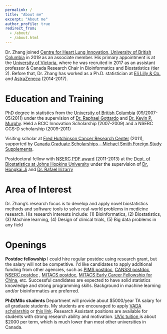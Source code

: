 ```yaml
---
permalink: /
title: "About me"
excerpt: "About me"
author_profile: true
redirect_from: 
  - /about/
  - /about.html
---
```


Dr. Zhang joined [Centre for Heart Lung Innovation, University of British Columbia](https://www.hli.ubc.ca/) in 2019 as an associate member. His primary appointment is at the [University of Victoria](https://www.uvic.ca/science/math-statistics/), where he was recruited in 2017 as an assistant professor & Canada Research Chair in Bioinformatics and Biostatistics (tier 2). Before that, Dr. Zhang has worked as a Ph.D. statistician at [Eli Lilly & Co.](https://www.lilly.com/)  and [AstraZeneca](https://www.astrazeneca.com/) (2014-2017).

Education and Training
======
PhD degree in statistics from the [University of British Columbia](https://www.stat.ubc.ca) (09/2007-05/2011) under the supervision of [Dr. Raphael Gottardo](https://www.fredhutch.org/en/labs/profiles/gottardo-raphael.html) and [Dr. Kevin P. Murphy](https://research.google.com/pubs/KevinMurphy.html). Held a BCIC Innovation Scholarship (2007-2009) and a NSERC CGS-D scholarship (2009-2011)

Visiting scholar at [Fred Hutchinson Cancer Research Center](https://www.fredhutch.org/en.html) (2011), supported by [Canada Graduate Scholarships – Michael Smith Foreign Study Supplements](https://www.nserc-crsng.gc.ca/students-etudiants/pg-cs/cgsforeignstudy-bescetudeetranger_eng.asp).

Postdoctoral fellow with [NSERC PDF award](https://www.nserc-crsng.gc.ca/students-etudiants/pd-np/pdf-bp_eng.asp) (2011-2013) at the [Dept. of Biostatistics at Johns Hopkins University](https://www.jhsph.edu/departments/biostatistics/index.html) under the supervision of [Dr. Hongkai Ji](http://biostat.jhsph.edu/~hji/) and [Dr. Rafael Irizarry](https://statistics.fas.harvard.edu/people/rafael-irizarry)
 
Area of Interest
======
Dr. Zhang’s research focus is to develop and apply novel biostatistics methods and software tools to solve real-world problems in medicine research. His research interests include: (1) Bioinformatics, (2) Biostatistics, (3) Machine learning, (4) Design of clinical trials, (5) Big data problems in any field


Openings
======
**Postdoc fellowship** I could hire regular postdoc using research grant, but the salary will not be competitive. I'd like candidates to apply additional funding from other agencies, such as [PIMS postdoc](https://www.pims.math.ca/scientific/postdoctoral), [CANSSI postdoc](http://www.canssi.ca/research-and-training-opportunities/canssi-postdoctoral-fellowships/), [NSERC postdoc](http://www.nserc-crsng.gc.ca/Students-Etudiants/PD-NP/PDF-BP_eng.asp) , [MITACS postdoc](https://www.mitacs.ca/en/programs/elevate), [MITACS Early Career Fellowship for China](https://www.mitacs.ca/en/programs/globalink/come-to-canada/early-career-fellowship-china), etc.  Successful candidates are expected to have solid statistics knowledge and strong programming skills. Background in machine learning and/or bioinformatics are preferred. 

**PhD/MSc students** Department will provide about $5000/year TA salary for all graduate students. My students are encouraged to apply [VADA scholarship](http://vada.cs.umanitoba.ca/admissions/application-form/)  or  [this link](http://www.math.uvic.ca/~xuekui/files/VADA.pdf). Research Assistant positions are available for students with strong research ability and motivation. 
[UVic tuition ](https://www.uvic.ca/vpfo/accounting/assets/docs/tuition/tuition-schedule.pdf) is about $2000 per term, which is much lower than most other universities in Canada.          


